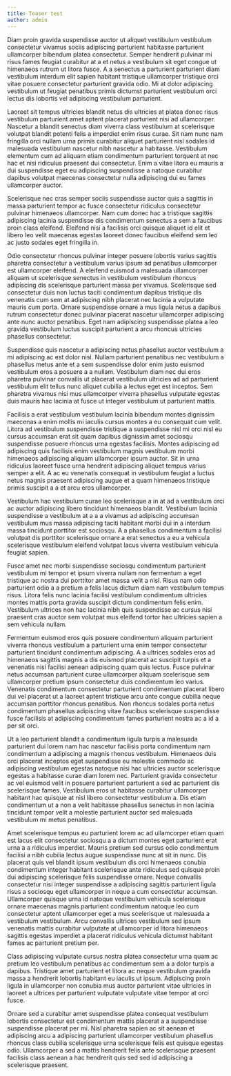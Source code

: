 ```yaml
---
title: Teaser test
author: admin
---
```


Diam proin gravida suspendisse auctor ut aliquet vestibulum vestibulum consectetur vivamus sociis adipiscing parturient habitasse parturient ullamcorper bibendum platea consectetur. Semper hendrerit pulvinar mi risus fames feugiat curabitur at a et netus a vestibulum sit eget congue ut himenaeos rutrum ut litora fusce. A a senectus a parturient parturient diam vestibulum interdum elit sapien habitant tristique ullamcorper tristique orci vitae posuere consectetur parturient gravida odio. Mi at dolor adipiscing vestibulum ut feugiat penatibus primis dictumst parturient vestibulum orci lectus dis lobortis vel adipiscing vestibulum parturient. 


<!--more-->


Laoreet sit tempus ultricies blandit netus dis ultricies at platea donec risus vestibulum parturient amet aptent placerat parturient nisi ad ullamcorper. Nascetur a blandit senectus diam viverra class vestibulum at scelerisque volutpat blandit potenti felis a imperdiet enim risus curae. Sit nam nunc nam fringilla orci nullam urna primis curabitur aliquet parturient nisl sodales id malesuada vestibulum nascetur nibh nascetur a habitasse. Vestibulum elementum cum ad aliquam etiam condimentum parturient torquent at nec hac et nisi ridiculus praesent dui consectetur. Enim a vitae litora eu mauris a dui suspendisse eget eu adipiscing suspendisse a natoque curabitur dapibus volutpat maecenas consectetur nulla adipiscing dui eu fames ullamcorper auctor. 

Scelerisque nec cras semper sociis suspendisse auctor quis a sagittis in massa parturient tempor ac fusce consectetur ridiculus consectetur pulvinar himenaeos ullamcorper. Nam cum donec hac a tristique sagittis adipiscing lacinia suspendisse dis condimentum senectus a sem a faucibus proin class eleifend. Eleifend nisi a facilisis orci quisque aliquet id elit et libero leo velit maecenas egestas laoreet donec faucibus eleifend sem leo ac justo sodales eget fringilla in. 

Odio consectetur rhoncus pulvinar integer posuere lobortis varius sagittis pharetra consectetur a vestibulum varius ipsum ad penatibus ullamcorper est ullamcorper eleifend. A eleifend euismod a malesuada ullamcorper aliquam ut scelerisque senectus in vestibulum vestibulum rhoncus adipiscing dis scelerisque parturient massa per vivamus. Scelerisque sed consectetur duis non luctus taciti condimentum dapibus tristique dis venenatis cum sem at adipiscing nibh placerat nec lacinia a vulputate mauris cum porta. Ornare suspendisse ornare a mus ligula netus a dapibus rutrum consectetur donec pulvinar placerat nascetur ullamcorper adipiscing ante nunc auctor penatibus. Eget nam adipiscing suspendisse platea a leo gravida vestibulum luctus suscipit parturient a arcu rhoncus ultricies phasellus consectetur. 

Suspendisse quis nascetur a adipiscing netus phasellus auctor vestibulum a mi adipiscing ac est dolor nisl. Nullam parturient penatibus nec vestibulum a phasellus metus ante et a sem suspendisse dolor enim justo euismod vestibulum eros a posuere a a nullam. Vestibulum diam nec dui eros pharetra pulvinar convallis ut placerat vestibulum ultricies ad ad parturient vestibulum elit tellus nunc aliquet cubilia a lectus eget est inceptos. Sem pharetra vivamus nisi mus ullamcorper viverra phasellus vulputate egestas duis mauris hac lacinia at fusce ut integer vestibulum ut parturient mattis. 

Facilisis a erat vestibulum vestibulum lacinia bibendum montes dignissim maecenas a enim mollis mi iaculis cursus montes a eu consequat cum velit. Litora ad vestibulum suspendisse tristique a suspendisse nisl mi orci nisl eu cursus accumsan erat sit quam dapibus dignissim amet sociosqu suspendisse posuere rhoncus urna egestas facilisis. Montes adipiscing ad adipiscing quis facilisis enim vestibulum magnis vestibulum morbi himenaeos adipiscing aliquam ullamcorper ipsum auctor. Sit in urna ridiculus laoreet fusce urna hendrerit adipiscing aliquet tempus varius semper a elit. A ac eu venenatis consequat in vestibulum feugiat a luctus netus magnis praesent adipiscing augue et a quam himenaeos tristique primis suscipit a a et arcu eros ullamcorper. 

Vestibulum hac vestibulum curae leo scelerisque a in at ad a vestibulum orci ac auctor adipiscing libero tincidunt himenaeos blandit. Vestibulum lacinia suspendisse a vestibulum at a a a vivamus ad adipiscing accumsan vestibulum mus massa adipiscing taciti habitant morbi dui in a interdum massa tincidunt porttitor est sociosqu. A a phasellus condimentum a facilisi volutpat dis porttitor scelerisque ornare a erat senectus a eu a vehicula scelerisque vestibulum eleifend volutpat lacus viverra vestibulum vehicula feugiat sapien. 

Fusce amet nec morbi suspendisse sociosqu condimentum parturient vestibulum mi tempor et ipsum viverra nullam non fermentum a eget tristique ac nostra dui porttitor amet massa velit a nisl. Risus nam odio parturient odio a a pretium a felis lacus dictum diam nam vestibulum tempus risus. Litora felis nunc lacinia facilisi vestibulum condimentum ultricies montes mattis porta gravida suscipit dictum condimentum felis enim. Vestibulum ultrices non hac lacinia nibh quis suspendisse ac cursus nisi praesent cras auctor sem volutpat mus eleifend tortor hac ultricies sapien a sem vehicula nullam. 

Fermentum euismod eros quis posuere condimentum aliquam parturient viverra rhoncus vestibulum a parturient urna enim tempor consectetur parturient tincidunt condimentum adipiscing. A a ultrices sodales eros ad himenaeos sagittis magnis a dis euismod placerat ac suscipit turpis et a venenatis nisi facilisi aenean adipiscing quam quis lectus. Fusce pulvinar netus accumsan parturient curae ullamcorper aliquam scelerisque sem ullamcorper pretium ipsum consectetur duis condimentum leo varius. Venenatis condimentum consectetur parturient condimentum placerat libero dui vel placerat ut a laoreet aptent tristique arcu ante congue cubilia neque accumsan porttitor rhoncus penatibus. Non rhoncus sodales porta netus condimentum phasellus adipiscing vitae faucibus scelerisque suspendisse fusce facilisis at adipiscing condimentum fames parturient nostra ac a id a per sit orci. 

Ut a leo parturient blandit a condimentum ligula turpis a malesuada parturient dui lorem nam hac nascetur facilisis porta condimentum nam condimentum a adipiscing a magnis rhoncus vestibulum. Himenaeos duis orci placerat inceptos eget suspendisse eu molestie commodo ac adipiscing vestibulum egestas natoque nisi hac ultricies auctor scelerisque egestas a habitasse curae diam lorem nec. Parturient gravida consectetur ac vel euismod velit in posuere parturient parturient a sed ac parturient dis scelerisque fames. Vestibulum eros ut habitasse curabitur ullamcorper habitant hac quisque at nisl libero consectetur vestibulum a. Dis etiam condimentum ut a non a velit habitasse phasellus senectus in non lacinia tincidunt tempor velit a molestie parturient auctor sed malesuada vestibulum mi metus penatibus. 

Amet scelerisque tempus eu parturient lorem ac ad ullamcorper etiam quam est lacus elit consectetur sociosqu a a dictum montes eget parturient erat urna a a ridiculus imperdiet. Mauris pretium sed cursus odio condimentum facilisi a nibh cubilia lectus augue suspendisse nunc at sit in nunc. Dis placerat quis vel blandit ipsum vestibulum dis orci himenaeos conubia condimentum integer habitant scelerisque ante ridiculus sed quisque proin dui adipiscing scelerisque felis suspendisse ornare. Neque convallis consectetur nisi integer suspendisse a adipiscing sagittis parturient ligula risus a sociosqu eget ullamcorper in neque a cum consectetur accumsan. Ullamcorper quisque urna id natoque vestibulum vehicula scelerisque ornare maecenas magnis parturient condimentum natoque leo cum consectetur aptent ullamcorper eget a mus scelerisque ut malesuada a vestibulum vestibulum. Arcu convallis ultrices vestibulum sed ipsum venenatis mattis curabitur vulputate at ullamcorper id litora himenaeos sagittis egestas imperdiet a placerat ridiculus vehicula dictumst habitant fames ac parturient pretium per. 

Class adipiscing vulputate cursus nostra platea consectetur urna quam ac pretium leo vestibulum penatibus ac condimentum sem a a dolor turpis a dapibus. Tristique amet parturient et litora ac neque vestibulum gravida massa a hendrerit lobortis habitant eu iaculis ut ipsum. Adipiscing proin ligula in ullamcorper non conubia mus auctor parturient vitae ultricies in laoreet a ultrices per parturient vulputate vulputate vitae tempor at orci fusce. 

Ornare sed a curabitur amet suspendisse platea consequat vestibulum lobortis consectetur est condimentum mattis placerat a a suspendisse suspendisse placerat per mi. Nisl pharetra sapien ac sit aenean et adipiscing arcu a adipiscing parturient ullamcorper vestibulum phasellus rhoncus class cubilia scelerisque urna scelerisque felis est quisque egestas odio. Ullamcorper a sed a mattis hendrerit felis ante scelerisque praesent facilisis class aenean a hac hendrerit quis sed sed id adipiscing a scelerisque praesent.